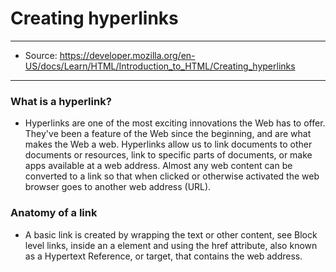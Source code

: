 # Creating hyperlinks

---

- Source: https://developer.mozilla.org/en-US/docs/Learn/HTML/Introduction_to_HTML/Creating_hyperlinks

---

### What is a hyperlink?

- Hyperlinks are one of the most exciting innovations the Web has to offer. They've been a feature of the Web since the beginning, and are what makes the Web a web. Hyperlinks allow us to link documents to other documents or resources, link to specific parts of documents, or make apps available at a web address. Almost any web content can be converted to a link so that when clicked or otherwise activated the web browser goes to another web address (URL). 


### Anatomy of a link

- A basic link is created by wrapping the text or other content, see Block level links, inside an a element and using the href attribute, also known as a Hypertext Reference, or target, that contains the web address.